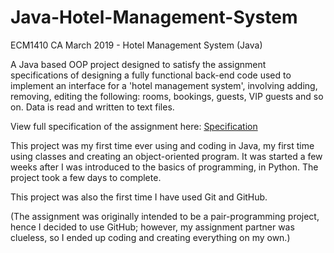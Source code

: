 # Java-Hotel-Management-System
ECM1410 CA March 2019 - Hotel Management System (Java)

A Java based OOP project designed to satisfy the assignment specifications of designing a fully functional back-end code used to implement 
an interface for a 'hotel management system', involving adding, removing, editing the following: rooms, bookings, guests, VIP guests 
and so on. Data is read and written to text files.

View full specification of the assignment here: [Specification](https://drive.google.com/file/d/1lQmA4juwEH2dHOUgnRzTGVTPKV-HSSz2/view)

This project was my first time ever using and coding in Java, my first time using classes and creating an object-oriented program. It 
was started a few weeks after I was introduced to the basics of programming, in Python. The project took a few days to complete.

This project was also the first time I have used Git and GitHub.

(The assignment was originally intended to be a pair-programming project, hence I decided to use GitHub; however, my assignment partner 
was clueless, so I ended up coding and creating everything on my own.)
